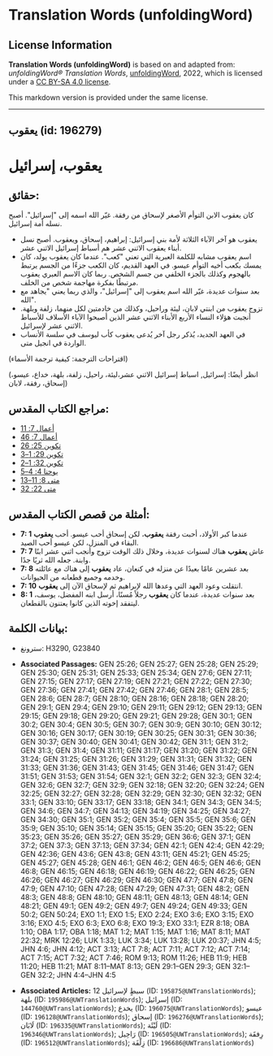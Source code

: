 # Translation Words (unfoldingWord)

## License Information

**Translation Words (unfoldingWord)** is based on and adapted from: _unfoldingWord® Translation Words_, [unfoldingWord](https://unfoldingword.org/utw), 2022, which is licensed under a [CC BY-SA 4.0 license](https://creativecommons.org/licenses/by-sa/4.0/legalcode.en).

This markdown version is provided under the same license.



--------------------------------

## يعقوب (id: 196279)

يعقوب، إسرائيل
==============

حقائق:
------

كان يعقوب الابن التوأم الأصغر لإسحاق من رفقة. غيّر الله اسمه إلى "إسرائيل". أصبح نسله أمة إسرائيل.

* يعقوب هو آخر الآباء الثلاثة لأمة بني إسرائيل: إبراهيم، إسحاق، ويعقوب. أصبح نسل أبناء يعقوب الاثني عشر هم أسباط إسرائيل الاثني عشر.
* اسم يعقوب مشابه للكلمة العبرية التي تعني "كعب". عندما كان يعقوب يولد، كان يمسك بكعب أخيه التوأم عيسو. في العهد القديم، كان الكعب جزءًا من الجسم يرتبط بالهجوم وكذلك بالجزء الخلفي من جسم الشخص. ربما كان الاسم العبري يعقوب مرتبطًا بفكرة مهاجمة شخص من الخلف.
* بعد سنوات عديدة، غيّر الله اسم يعقوب إلى "إسرائيل"، والذي ربما يعني "يجاهد مع الله".
* تزوج يعقوب من ابنتي لابان، ليئة وراحيل، وكذلك من خادمتين لكل منهما، زلفة وبلهة. أنجبت هؤلاء النساء الأربع الأبناء الاثني عشر الذين أصبحوا الآباء الأسلاف للأسباط الاثني عشر لإسرائيل.
* في العهد الجديد، يُذكر رجل آخر يُدعى يعقوب كأب ليوسف في سلسة الأنساب الواردة في انجيل متى.

(اقتراحات الترجمة: كيفية ترجمة الأسماء)

(انظر أيضًا: إسرائيل, اسباط إسرائيل الاثني عشر،ليئة، راحيل، زلفة، بلهة، خداع، عيسو، إسحاق، رفقة، لابان)

مراجع الكتاب المقدس:
--------------------

* [أعمال 7: 11](https://ref.ly/Acts7:11)
* [أعمال 7: 46](https://ref.ly/Acts7:46)
* [تكوين 25: 26](https://ref.ly/Gen25:26)
* [تكوين 29: 1–3](https://ref.ly/Gen29:1-Gen29:3)
* [تكوين 32: 1–2](https://ref.ly/Gen32:1-Gen32:2)
* [يوحنا 4: 4–5](https://ref.ly/John4:4-John4:5)
* [متى 8: 11–13](https://ref.ly/Matt8:11-Matt8:13)
* [متى 22: 32](https://ref.ly/Matt22:32)

أمثلة من قصص الكتاب المقدس:
---------------------------

* **7: 1** عندما كبر الأولاد، أحبت رفقة **يعقوب**، لكن إسحاق أحب عيسو. أحب **يعقوب** البقاء في المنزل، لكن عيسو أحب الصيد.
* **7: 7** عاش **يعقوب** هناك لسنوات عديدة، وخلال ذلك الوقت تزوج وأنجب اثني عشر ابنًا وابنة. جعله الله ثريًا جدًا.
* **7: 8** بعد عشرين عامًا بعيدًا عن منزله في كنعان، عاد **يعقوب** إلى هناك مع عائلته وخدمه وجميع قطعانه من الحيوانات.
* **7: 10** انتقلت وعود العهد التي وعدها الله لإبراهيم ثم لإسحاق الآن إلى **يعقوب**.
* **8: 1** بعد سنوات عديدة، عندما كان **يعقوب** رجلاً مُسنًا، أرسل ابنه المفضل، يوسف، ليتفقد إخوته الذين كانوا يعتنون بالقطعان.

بيانات الكلمة:
--------------

* سترونغ: H3290, G23840

* **Associated Passages:** GEN 25:26; GEN 25:27; GEN 25:28; GEN 25:29; GEN 25:30; GEN 25:31; GEN 25:33; GEN 25:34; GEN 27:6; GEN 27:11; GEN 27:15; GEN 27:17; GEN 27:19; GEN 27:21; GEN 27:22; GEN 27:30; GEN 27:36; GEN 27:41; GEN 27:42; GEN 27:46; GEN 28:1; GEN 28:5; GEN 28:6; GEN 28:7; GEN 28:10; GEN 28:16; GEN 28:18; GEN 28:20; GEN 29:1; GEN 29:4; GEN 29:10; GEN 29:11; GEN 29:12; GEN 29:13; GEN 29:15; GEN 29:18; GEN 29:20; GEN 29:21; GEN 29:28; GEN 30:1; GEN 30:2; GEN 30:4; GEN 30:5; GEN 30:7; GEN 30:9; GEN 30:10; GEN 30:12; GEN 30:16; GEN 30:17; GEN 30:19; GEN 30:25; GEN 30:31; GEN 30:36; GEN 30:37; GEN 30:40; GEN 30:41; GEN 30:42; GEN 31:1; GEN 31:2; GEN 31:3; GEN 31:4; GEN 31:11; GEN 31:17; GEN 31:20; GEN 31:22; GEN 31:24; GEN 31:25; GEN 31:26; GEN 31:29; GEN 31:31; GEN 31:32; GEN 31:33; GEN 31:36; GEN 31:43; GEN 31:45; GEN 31:46; GEN 31:47; GEN 31:51; GEN 31:53; GEN 31:54; GEN 32:1; GEN 32:2; GEN 32:3; GEN 32:4; GEN 32:6; GEN 32:7; GEN 32:9; GEN 32:18; GEN 32:20; GEN 32:24; GEN 32:25; GEN 32:27; GEN 32:28; GEN 32:29; GEN 32:30; GEN 32:32; GEN 33:1; GEN 33:10; GEN 33:17; GEN 33:18; GEN 34:1; GEN 34:3; GEN 34:5; GEN 34:6; GEN 34:7; GEN 34:13; GEN 34:19; GEN 34:25; GEN 34:27; GEN 34:30; GEN 35:1; GEN 35:2; GEN 35:4; GEN 35:5; GEN 35:6; GEN 35:9; GEN 35:10; GEN 35:14; GEN 35:15; GEN 35:20; GEN 35:22; GEN 35:23; GEN 35:26; GEN 35:27; GEN 35:29; GEN 36:6; GEN 37:1; GEN 37:2; GEN 37:3; GEN 37:13; GEN 37:34; GEN 42:1; GEN 42:4; GEN 42:29; GEN 42:36; GEN 43:6; GEN 43:8; GEN 43:11; GEN 45:21; GEN 45:25; GEN 45:27; GEN 45:28; GEN 46:1; GEN 46:2; GEN 46:5; GEN 46:6; GEN 46:8; GEN 46:15; GEN 46:18; GEN 46:19; GEN 46:22; GEN 46:25; GEN 46:26; GEN 46:27; GEN 46:29; GEN 46:30; GEN 47:7; GEN 47:8; GEN 47:9; GEN 47:10; GEN 47:28; GEN 47:29; GEN 47:31; GEN 48:2; GEN 48:3; GEN 48:8; GEN 48:10; GEN 48:11; GEN 48:13; GEN 48:14; GEN 48:21; GEN 49:1; GEN 49:2; GEN 49:7; GEN 49:24; GEN 49:33; GEN 50:2; GEN 50:24; EXO 1:1; EXO 1:5; EXO 2:24; EXO 3:6; EXO 3:15; EXO 3:16; EXO 4:5; EXO 6:3; EXO 6:8; EXO 19:3; EXO 33:1; EZR 8:18; OBA 1:10; OBA 1:17; OBA 1:18; MAT 1:2; MAT 1:15; MAT 1:16; MAT 8:11; MAT 22:32; MRK 12:26; LUK 1:33; LUK 3:34; LUK 13:28; LUK 20:37; JHN 4:5; JHN 4:6; JHN 4:12; ACT 3:13; ACT 7:8; ACT 7:11; ACT 7:12; ACT 7:14; ACT 7:15; ACT 7:32; ACT 7:46; ROM 9:13; ROM 11:26; HEB 11:9; HEB 11:20; HEB 11:21; MAT 8:11–MAT 8:13; GEN 29:1–GEN 29:3; GEN 32:1–GEN 32:2; JHN 4:4–JHN 4:5
* **Associated Articles:** 12 سبطٍ لإسرائيل  (ID: `195875@UWTranslationWords`); بلهة (ID: `195986@UWTranslationWords`); إسرائيل (ID: `144760@UWTranslationWords`); يخدع (ID: `196075@UWTranslationWords`); عيسو (ID: `196128@UWTranslationWords`); إسحاق (ID: `196276@UWTranslationWords`); لَابَان (ID: `196335@UWTranslationWords`); لَيْئَة (ID: `196346@UWTranslationWords`); رَاحِيل (ID: `196505@UWTranslationWords`); رِفقَة (ID: `196512@UWTranslationWords`); زِلْفَة (ID: `196686@UWTranslationWords`)

